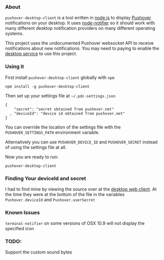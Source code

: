 ### About

`pushover-desktop-client` is a tool written in [node.js](https://node.js) to display [Pushover](https://pushover.net)
notifications on your desktop. It uses [node-notifier](https://github.com/mikaelbr/node-notifier) so it should work
with many different desktop notification providers on many different operating systems.

This project uses the undocumented Pushover websocket API to receive notifications about new notifications. You may need
to paying to enable the [desktop service](https://pushover.net/clients/desktop) to use this project.

### Using it

First install `pushover-desktop-client` globally with `npm`

    npm install -g pushover-desktop-client

Then set up your settings file at `~/.pdc-settings.json`

    {
        "secret": "secret obtained from pushover.net"
      , "deviceId": "device id obtained from pushover.net"
    }

You can override the location of the settings file with the `PUSHOVER_SETTINGS_PATH` environment variable.

Alternatively you can use `PUSHOVER_DEVICE_ID` and `PUSHOVER_SECRET` instead of using the settings file at all.

Now you are ready to run:

    pushover-desktop-client

### Finding Your deviceId and secret

I had to find mine by viewing the source over at the [desktop web client](https://client.pushover.net). At the time they
were at the bottom of the file in the variables `Pushover.deviceId` and `Pushover.userSecret`

### Known Issues

`terminal-notifier` on some versions of OSX 10.9 will not display the specified icon

### TODO:

Support the custom sound bytes
